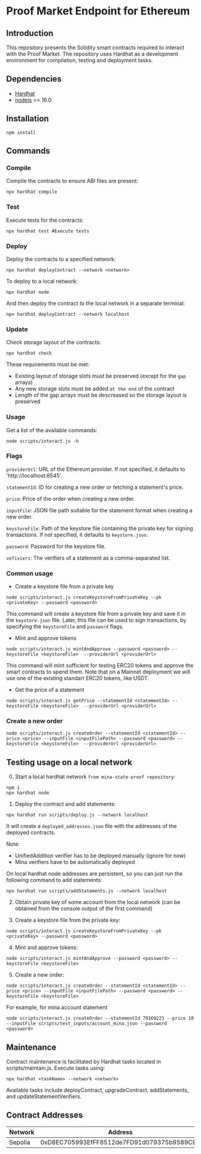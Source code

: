 # Proof Market Endpoint for Ethereum

## Introduction
This repository presents the Solidity smart contracts required to interact with the Proof Market.
The repository uses Hardhat as a development environment for compilation, testing and deployment tasks.

## Dependencies

- [Hardhat](https://hardhat.org/)
- [nodejs](https://nodejs.org/en/) >= 16.0

## Installation
```
npm install
```

## Commands

### Compile
Compile the contracts to ensure ABI files are present:
```
npx hardhat compile
```

### Test
Execute tests for the contracts:
```
npx hardhat test #Execute tests
```


### Deploy
Deploy the contracts to a specified network:
```
npx hardhat deployContract --network <network>
```

To deploy to a local network:
```
npx hardhat node
```
And then deploy the contract to the local network in a separate terminal:
```
npx hardhat deployContract --network localhost
```

### Update
Check storage layout of the contracts:
```
npx hardhat check
```
These requirements must be met:
- Existing layout of storage slots must be preserved (except for the `gap` arrays)
- Any new storage slots must be added `at the end` of the contract
- Length of the gap arrays must be descreased so the storage layout is preserved

### Usage
Get a list of the available commands:
```
node scripts/interact.js -h
```


### Flags

`providerUrl`:
URL of the Ethereum provider.
If not specified, it defaults to 'http://localhost:8545'.

`statementId`:
ID for creating a new order or fetching a statement's price.

`price`:
Price of the order when creating a new order.

`inputFile`:
JSON file path suitable for the statement format when creating a new order.

`keystoreFile`:
Path of the keystore file containing the private key for signing transactions.
If not specified, it defaults to `keystore.json`.

`password`:
Password for the keystore file.

`vefiviers`:
The verifiers of a statement as a comma-separated list.

### Common usage

- Create a keystore file from a private key
```
node scripts/interact.js createKeystoreFromPrivateKey --pk <privateKey> --password <password>
```
This command will create a keystore file from a private key and save it in the `keystore.json` file.
Later, this file can be used to sign transactions, by specifying the `keystoreFile` and `password` flags.

- Mint and approve tokens
```
node scripts/interact.js mintAndApprove --password <password> --keystoreFile <keystoreFile>  --providerUrl <providerUrl>
```
This command will mint sufficient for testing ERC20 tokens and approve the smart contracts to spend them.
Note that on a Mainnet deployment we will use one of the existing standart ERC20 tokens, like USDT.

- Get the price of a statement
```
node scripts/interact.js getPrice --statementId <statementId> --keystoreFile <keystoreFile>  --providerUrl <providerUrl>
```


### Create a new order
```
node scripts/interact.js createOrder --statementId <statementId> --price <price> --inputFile <inputFilePath> --password <password> --keystoreFile <keystoreFile>  --providerUrl <providerUrl>
```

## Testing usage on a local network
0. Start a local hardhat network `from mina-state-proof repository`:
```
npm i
npx hardhat node
```
1. Deploy the contract and add statements:
```
npx hardhat run scripts/deploy.js --network localhost
```
It will create a `deployed_addresses.json` file with the addresses of the deployed contracts.

Note:
- UnifiedAddition verifier has to be deployed manually (ignore for now)
- Mina verifiers have to be automatically deployed
    
On local hardhat node addresses are persistent, so you can just run the following command to add statements:
```
npx hardhat run scripts/addStatements.js --network localhost
```
2. Obtain private key of some account from the local network (can be obtained from the console output of the first command)

3. Create a keystore file from the private key:
```
node scripts/interact.js createKeystoreFromPrivateKey --pk <privateKey> --password <password>
```

4. Mint and approve tokens:
```
node scripts/interact.js mintAndApprove --password <password> --keystoreFile <keystoreFile>
```

5. Create a new order:
```
node scripts/interact.js createOrder --statementId <statementId> --price <price> --inputFile <inputFilePath> --password <password> --keystoreFile <keystoreFile>
```

For example, for mina account statement
```
node scripts/interact.js createOrder --statementId 79169223 --price 10 --inputFile scripts/test_inputs/account_mina.json --password <password>
```

## Maintenance

Contract maintenance is facilitated by Hardhat tasks located in scripts/maintain.js. Execute tasks using:
```
npx hardhat <taskName> --network <network>
```
Available tasks include deployContract, upgradeContract, addStatements, and updateStatementVerifiers.

## Contract Addresses

| Network      | Address |
| ----------- | ----------- |
| Sepolia      | 0xD8EC705993EfFF8512de7FD91d079375b9589C90       |
